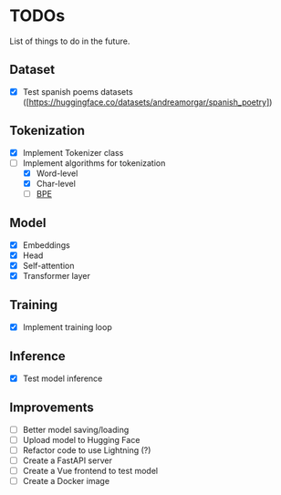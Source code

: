 # TODOs

List of things to do in the future.

## Dataset

- [x] Test spanish poems datasets ([https://huggingface.co/datasets/andreamorgar/spanish_poetry])

## Tokenization

- [x] Implement Tokenizer class
- [ ] Implement algorithms for tokenization
  - [x] Word-level
  - [x] Char-level
  - [ ] [BPE](https://en.wikipedia.org/wiki/Byte-pair_encoding)

## Model

- [x] Embeddings
- [x] Head
- [x] Self-attention
- [x] Transformer layer

## Training

- [x] Implement training loop

## Inference

- [x] Test model inference

## Improvements

- [ ] Better model saving/loading
- [ ] Upload model to Hugging Face
- [ ] Refactor code to use Lightning (?)
- [ ] Create a FastAPI server
- [ ] Create a Vue frontend to test model
- [ ] Create a Docker image
